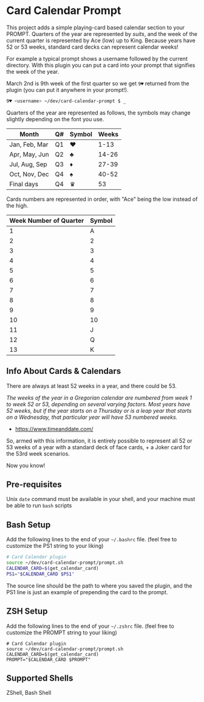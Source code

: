 # Card Calendar Prompt

This project adds a simple playing-card based calendar section to your PROMPT. Quarters of the year are represented by _suits_, and the week of the current quarter is represented by Ace (low) up to King.  Because years have 52 or 53 weeks, standard card decks can represent calendar weeks!

For example a typical prompt shows a username followed by the current directory. With this plugin you can put a card into your prompt that signifies the week of the year.

March 2nd is 9th week of the first quarter so we get `9♥` returned from the plugin (you can put it anywhere in your prompt!).

```sh
9♥ <username> ~/dev/card-calendar-prompt $ _
```

Quarters of the year are represented as follows, the symbols may change slightly depending on the font you use.

| Month         | Q#  | Symbol | Weeks |
| ------------- | --- | ------ | ----- |
| Jan, Feb, Mar | Q1  | ♥      | 1-13  |
| Apr, May, Jun | Q2  | ♣      | 14-26 |
| Jul, Aug, Sep | Q3  | ♦      | 27-39 |
| Oct, Nov, Dec | Q4  | ♠      | 40-52 |
| Final days    | Q4  | ♛      | 53    |

Cards numbers are represented in order, with "Ace" being the low instead of the high.

| Week Number of Quarter | Symbol |
| ---------------------- | ------ |
| 1                      | A      |
| 2                      | 2      |
| 3                      | 3      |
| 4                      | 4      |
| 5                      | 5      |
| 6                      | 6      |
| 7                      | 7      |
| 8                      | 8      |
| 9                      | 9      |
| 10                     | 10     |
| 11                     | J      |
| 12                     | Q      |
| 13                     | K      |

## Info About Cards & Calendars

There are always at least 52 weeks in a year, and there could be 53.

_The weeks of the year in a Gregorian calendar are numbered from week 1 to week 52 or 53, depending on several varying factors. Most years have 52 weeks, but if the year starts on a Thursday or is a leap year that starts on a Wednesday, that particular year will have 53 numbered weeks._

- https://www.timeanddate.com/

So, armed with this information, it is entirely possible to represent all 52 or 53 weeks of a year with a standard deck of face cards, + a Joker card for the 53rd week scenarios.

Now you know!

## Pre-requisites

Unix `date` command must be available in your shell, and your machine must be able to run `bash` scripts

## Bash Setup

Add the following lines to the end of your `~/.bashrc` file. (feel free to customize the PS1 string to your liking)

```sh
# Card Calendar plugin
source ~/dev/card-calendar-prompt/prompt.sh
CALENDAR_CARD=$(get_calendar_card)
PS1="$CALENDAR_CARD $PS1"
```

The source line should be the path to where you saved the plugin, and the PS1 line is just an example of prepending the card to the prompt.

## ZSH Setup

Add the following lines to the end of your `~/.zshrc` file. (feel free to customize the PROMPT string to your liking)

```
# Card Calendar plugin
source ~/dev/card-calendar-prompt/prompt.sh
CALENDAR_CARD=$(get_calendar_card)
PROMPT="$CALENDAR_CARD $PROMPT"
```

## Supported Shells

ZShell, Bash Shell
